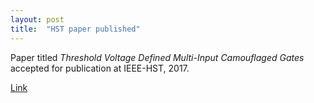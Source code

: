```yaml
---
layout: post
title:  "HST paper published"
---
```

Paper titled _Threshold Voltage Defined Multi-Input Camouflaged Gates_ accepted for publication at IEEE-HST, 2017.

[Link](https://doi.org/10.1109/THS.2017.7943443)
